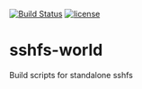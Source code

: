 [![Build Status](https://travis-ci.org/bobrofon/sshfs-world.svg?branch=master)](https://travis-ci.org/bobrofon/sshfs-world) [![license](https://img.shields.io/github/license/mashape/apistatus.svg?maxAge=2592000)](https://github.com/bobrofon/sshfs-world/blob/master/LICENSE)
# sshfs-world
Build scripts for standalone sshfs
